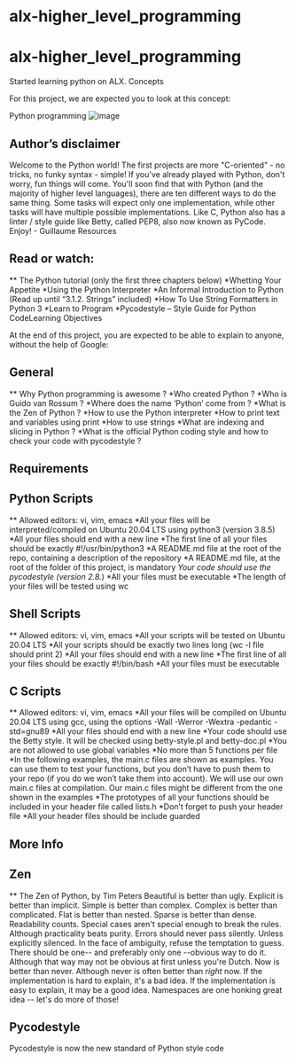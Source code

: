 # alx-higher_level_programming
# alx-higher_level_programming

Started learning python on ALX.
Concepts

For this project, we are expected you to look at this concept:

Python programming
![image](https://user-images.githubusercontent.com/99505029/171062257-f95f5893-5cd7-4fba-9309-9c74c299371f.png)


## Author’s disclaimer
Welcome to the Python world! The first projects are more "C-oriented" - no tricks, no funky syntax - simple! If you've already played with Python, don't worry, fun things will come. You'll soon find that with Python (and the majority of higher level languages), there are ten different ways to do the same thing. Some tasks will expect only one implementation, while other tasks will have multiple possible implementations. Like C, Python also has a linter / style guide like Betty, called PEP8, also now known as PyCode. Enjoy! - Guillaume Resources

## Read or watch:

** The Python tutorial (only the first three chapters below)
*Whetting Your Appetite
*Using the Python Interpreter
*An Informal Introduction to Python (Read up until “3.1.2. Strings” included)
*How To Use String Formatters in Python 3
*Learn to Program
*Pycodestyle – Style Guide for Python CodeLearning Objectives

At the end of this project, you are expected to be able to explain to anyone, without the help of Google:

## General

** Why Python programming is awesome ?
*Who created Python ?
*Who is Guido van Rossum ?
*Where does the name ‘Python’ come from ?
*What is the Zen of Python ?
*How to use the Python interpreter
*How to print text and variables using print
*How to use strings
*What are indexing and slicing in Python ?
*What is the official Python coding style and how to check your code with pycodestyle ?

## Requirements

## Python Scripts
** Allowed editors: vi, vim, emacs
*All your files will be interpreted/compiled on Ubuntu 20.04 LTS using python3 (version 3.8.5)
*All your files should end with a new line
*The first line of all your files should be exactly #!/usr/bin/python3
*A README.md file at the root of the repo, containing a description of the repository
*A README.md file, at the root of the folder of this project, is mandatory
*Your code should use the pycodestyle (version 2.8.*)
*All your files must be executable
*The length of your files will be tested using wc

## Shell Scripts
** Allowed editors: vi, vim, emacs
*All your scripts will be tested on Ubuntu 20.04 LTS
*All your scripts should be exactly two lines long (wc -l file should print 2)
*All your files should end with a new line
*The first line of all your files should be exactly #!/bin/bash
*All your files must be executable

## C Scripts
** Allowed editors: vi, vim, emacs
*All your files will be compiled on Ubuntu 20.04 LTS using gcc, using the options -Wall -Werror -Wextra -pedantic -std=gnu89
*All your files should end with a new line
*Your code should use the Betty style. It will be checked using betty-style.pl and betty-doc.pl
*You are not allowed to use global variables
*No more than 5 functions per file
*In the following examples, the main.c files are shown as examples. You can use them to test your functions, but you don’t have to push them to your repo (if you do we won’t take them into account). We will use our own main.c files at compilation. Our main.c files might be different from the one shown in the examples
*The prototypes of all your functions should be included in your header file called lists.h
*Don’t forget to push your header file
*All your header files should be include guarded

## More Info
## Zen
** The Zen of Python, by Tim Peters Beautiful is better than ugly. Explicit is better than implicit. Simple is better than complex. Complex is better than complicated. Flat is better than nested. Sparse is better than dense. Readability counts. Special cases aren't special enough to break the rules. Although practicality beats purity. Errors should never pass silently. Unless explicitly silenced. In the face of ambiguity, refuse the temptation to guess. There should be one-- and preferably only one --obvious way to do it. Although that way may not be obvious at first unless you're Dutch. Now is better than never. Although never is often better than *right* now. If the implementation is hard to explain, it's a bad idea. If the implementation is easy to explain, it may be a good idea. Namespaces are one honking great idea -- let's do more of those! 

## Pycodestyle

Pycodestyle is now the new standard of Python style code
